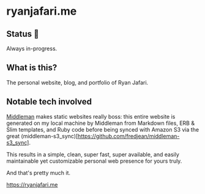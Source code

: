 # ryanjafari.me

## Status :vertical_traffic_light:
Always in-progress.

## What is this?

The personal website, blog, and portfolio of Ryan Jafari.

## Notable tech involved

[Middleman](http://middlemanapp.com/) makes static websites really boss: this entire website is generated on my local machine by Middleman from Markdown files, ERB & Slim templates, and Ruby code before being synced with Amazon S3 via the great (middleman-s3_sync)[https://github.com/fredjean/middleman-s3_sync].

This results in a simple, clean, super fast, super available, and easily maintainable yet customizable personal web presence for yours truly.

And that's pretty much it.

https://ryanjafari.me
